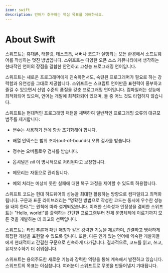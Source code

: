 ```yaml
---
icon: swift
description: 언어가 추구하는 핵심 목표를 이해하세요.
---
```


# About Swift

스위프트는 휴대폰, 태블릿, 데스크톱, 서버나 코드가 실행되는 모든 환경에서 소프트웨어를 작성하는 멋진 방법입니다. 스위프트는 다양한 오픈 소스 커뮤니티에서 생각하는 현대적인 언어의 장점을 결합한 안전하고 고성능 프로그래밍 언어입니다.

스위프트는 새로운 프로그래머에게 친숙하면서도, 숙련된 프로그래머가 필요로 하는 강력함과 유연성을 그대로 제공합니다. 스위프트는 스크립트 언어만큼 표현력이 풍부하고 즐길 수 있으면서 산업 수준의 품질을 갖춘 프로그래밍 언어입니다. 컴파일러는 성능에 최적화되어 있으며, 언어는 개발에 최적화되어 있으며, 둘 중 어느 것도 타협하지 않습니다.

스위프트는 현대적인 프로그래밍 패턴을 채택하여 일반적인 프로그래밍 오류의 대규모 범주를 제거합니다:

* 변수는 사용하기 전에 항상 초기화해야 합니다.

* 배열 인덱스는 범위 초과(out-of-bounds) 오류 검사를 받습니다.

* 정수는 오버플로우 검사를 받습니다.

* 옵셔널은 _nil_ 이 명시적으로 처리된다고 보장합니다.

* 메모리는 자동으로 관리됩니다.

* 예외 처리는 예상치 못한 실패에 대한 복구 과정을 제어할 수 있도록 허용합니다.

스위프트 코드는 현대 하드웨어의 성능을 최대한 활용하는 방향으로 컴파일되고 최적화됩니다. 구문과 표준 라이브러리는 "명확한 방법으로 작성한 코드는 동시에 우수한 성능을 내야 한다."는 원칙에 따라 설계되었습니다.  이러한 신속성과 안정성을 겸비한 스위프트는 "Hello, world!"를 출력하는 간단한 프로그램부터 전체 운영체제에 이르기까지 모든  것을 개발하는 데 최고의 선택입니다.

스위프트는 타입 추론과 패턴 매칭과 같은 강력한 기능을 제공하며, 간결하고 명확하게 복잡한 개념을 표현할 수 있도록 합니다. 또한, 다른 인기 있는 언어에 익숙한 개발자들에게 현대적이고 간결한 구문으로 친숙하게 다가갑니다. 결과적으로, 코드를 읽고, 쓰고, 유지보수하기 더 쉬워집니다.

스위프트는 용의주도한 새로운 기능과 강력한 역량을 통해 계속해서 발전하고 있습니다. 스위프트의 목표는 야심찹니다. 여러분이 스위프트로 무엇을 만들어낼지 기대됩니다.
